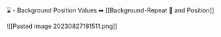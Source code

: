 ⌛ - Background Position Values ➡ [[Background-Repeat 🔁 and Position]]

![[Pasted image 20230827181511.png]]
